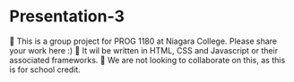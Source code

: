# Presentation-3
👋 This is a group project for PROG 1180 at Niagara College. Please share your work here :)
🌱 It wil be written in HTML, CSS and Javascript or their associated frameworks.
💞️ We are not looking to collaborate on this, as this is for school credit.
